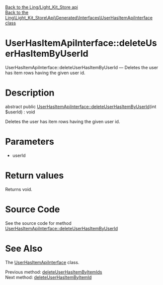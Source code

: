 [Back to the Ling/Light_Kit_Store api](https://github.com/lingtalfi/Light_Kit_Store/blob/master/doc/api/Ling/Light_Kit_Store.md)<br>
[Back to the Ling\Light_Kit_Store\Api\Generated\Interfaces\UserHasItemApiInterface class](https://github.com/lingtalfi/Light_Kit_Store/blob/master/doc/api/Ling/Light_Kit_Store/Api/Generated/Interfaces/UserHasItemApiInterface.md)


UserHasItemApiInterface::deleteUserHasItemByUserId
================



UserHasItemApiInterface::deleteUserHasItemByUserId — Deletes the user has item rows having the given user id.




Description
================


abstract public [UserHasItemApiInterface::deleteUserHasItemByUserId](https://github.com/lingtalfi/Light_Kit_Store/blob/master/doc/api/Ling/Light_Kit_Store/Api/Generated/Interfaces/UserHasItemApiInterface/deleteUserHasItemByUserId.md)(int $userId) : void




Deletes the user has item rows having the given user id.




Parameters
================


- userId

    


Return values
================

Returns void.








Source Code
===========
See the source code for method [UserHasItemApiInterface::deleteUserHasItemByUserId](https://github.com/lingtalfi/Light_Kit_Store/blob/master/Api/Generated/Interfaces/UserHasItemApiInterface.php#L267-L267)


See Also
================

The [UserHasItemApiInterface](https://github.com/lingtalfi/Light_Kit_Store/blob/master/doc/api/Ling/Light_Kit_Store/Api/Generated/Interfaces/UserHasItemApiInterface.md) class.

Previous method: [deleteUserHasItemByItemIds](https://github.com/lingtalfi/Light_Kit_Store/blob/master/doc/api/Ling/Light_Kit_Store/Api/Generated/Interfaces/UserHasItemApiInterface/deleteUserHasItemByItemIds.md)<br>Next method: [deleteUserHasItemByItemId](https://github.com/lingtalfi/Light_Kit_Store/blob/master/doc/api/Ling/Light_Kit_Store/Api/Generated/Interfaces/UserHasItemApiInterface/deleteUserHasItemByItemId.md)<br>

